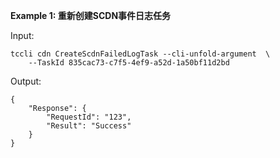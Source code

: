 **Example 1: 重新创建SCDN事件日志任务**



Input: 

```
tccli cdn CreateScdnFailedLogTask --cli-unfold-argument  \
    --TaskId 835cac73-c7f5-4ef9-a52d-1a50bf11d2bd
```

Output: 
```
{
    "Response": {
        "RequestId": "123",
        "Result": "Success"
    }
}
```

